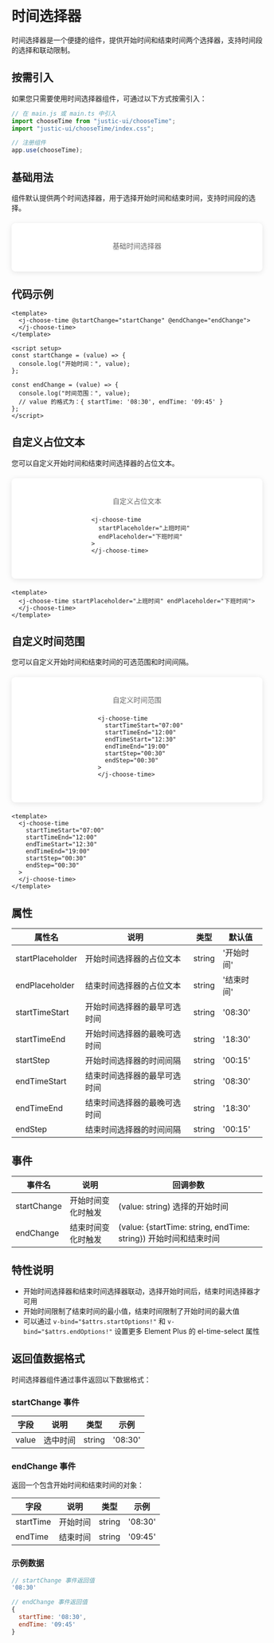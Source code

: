 # 时间选择器

时间选择器是一个便捷的组件，提供开始时间和结束时间两个选择器，支持时间段的选择和联动限制。

## 按需引入

如果您只需要使用时间选择器组件，可通过以下方式按需引入：

```javascript
// 在 main.js 或 main.ts 中引入
import chooseTime from "justic-ui/chooseTime";
import "justic-ui/chooseTime/index.css";

// 注册组件
app.use(chooseTime);
```

## 基础用法

组件默认提供两个时间选择器，用于选择开始时间和结束时间，支持时间段的选择。

<div style="padding:1.5em;margin:1.5em 0;border-radius:8px;box-shadow:0 2px 12px rgba(0,0,0,0.1);background-color:#fff">
  <div style="display:flex;flex-direction:column;align-items:center;padding:1em">
    <div style="margin-bottom:0.5em;font-size:14px;color:#666">基础时间选择器</div>
      <j-choose-time 
        @startChange="startChange" 
        @endChange="endChange">
      </j-choose-time>
  </div>
</div>

<script setup>
const startChange = (value) => {
  console.log('开始时间：', value);
};

const endChange = (value) => {
  console.log('时间范围：', value);
};
</script>

## 代码示例

```vue
<template>
  <j-choose-time @startChange="startChange" @endChange="endChange">
  </j-choose-time>
</template>

<script setup>
const startChange = (value) => {
  console.log("开始时间：", value);
};

const endChange = (value) => {
  console.log("时间范围：", value);
  // value 的格式为：{ startTime: '08:30', endTime: '09:45' }
};
</script>
```

## 自定义占位文本

您可以自定义开始时间和结束时间选择器的占位文本。

<div style="padding:1.5em;margin:1.5em 0;border-radius:8px;box-shadow:0 2px 12px rgba(0,0,0,0.1);background-color:#fff">
  <div style="display:flex;flex-direction:column;align-items:center;padding:1em">
    <div style="margin-bottom:0.5em;font-size:14px;color:#666">自定义占位文本</div>
    
      <j-choose-time
        startPlaceholder="上班时间"
        endPlaceholder="下班时间"
      >
      </j-choose-time>
    
  </div>
</div>

```vue
<template>
  <j-choose-time startPlaceholder="上班时间" endPlaceholder="下班时间">
  </j-choose-time>
</template>
```

## 自定义时间范围

您可以自定义开始时间和结束时间的可选范围和时间间隔。

<div style="padding:1.5em;margin:1.5em 0;border-radius:8px;box-shadow:0 2px 12px rgba(0,0,0,0.1);background-color:#fff">
  <div style="display:flex;flex-direction:column;align-items:center;padding:1em">
    <div style="margin-bottom:0.5em;font-size:14px;color:#666">自定义时间范围</div>
    
      <j-choose-time
        startTimeStart="07:00"
        startTimeEnd="12:00"
        endTimeStart="12:30"
        endTimeEnd="19:00"
        startStep="00:30"
        endStep="00:30"
      >
      </j-choose-time>
    
  </div>
</div>

```vue
<template>
  <j-choose-time
    startTimeStart="07:00"
    startTimeEnd="12:00"
    endTimeStart="12:30"
    endTimeEnd="19:00"
    startStep="00:30"
    endStep="00:30"
  >
  </j-choose-time>
</template>
```

## 属性

| 属性名           | 说明                         | 类型   | 默认值     |
| ---------------- | ---------------------------- | ------ | ---------- |
| startPlaceholder | 开始时间选择器的占位文本     | string | '开始时间' |
| endPlaceholder   | 结束时间选择器的占位文本     | string | '结束时间' |
| startTimeStart   | 开始时间选择器的最早可选时间 | string | '08:30'    |
| startTimeEnd     | 开始时间选择器的最晚可选时间 | string | '18:30'    |
| startStep        | 开始时间选择器的时间间隔     | string | '00:15'    |
| endTimeStart     | 结束时间选择器的最早可选时间 | string | '08:30'    |
| endTimeEnd       | 结束时间选择器的最晚可选时间 | string | '18:30'    |
| endStep          | 结束时间选择器的时间间隔     | string | '00:15'    |

## 事件

| 事件名      | 说明               | 回调参数                                                         |
| ----------- | ------------------ | ---------------------------------------------------------------- |
| startChange | 开始时间变化时触发 | (value: string) 选择的开始时间                                   |
| endChange   | 结束时间变化时触发 | (value: {startTime: string, endTime: string}) 开始时间和结束时间 |

## 特性说明

- 开始时间选择器和结束时间选择器联动，选择开始时间后，结束时间选择器才可用
- 开始时间限制了结束时间的最小值，结束时间限制了开始时间的最大值
- 可以通过 `v-bind="$attrs.startOptions!"` 和 `v-bind="$attrs.endOptions!"` 设置更多 Element Plus 的 el-time-select 属性

## 返回值数据格式

时间选择器组件通过事件返回以下数据格式：

### startChange 事件

| 字段  | 说明     | 类型   | 示例    |
| ----- | -------- | ------ | ------- |
| value | 选中时间 | string | '08:30' |

### endChange 事件

返回一个包含开始时间和结束时间的对象：

| 字段      | 说明     | 类型   | 示例    |
| --------- | -------- | ------ | ------- |
| startTime | 开始时间 | string | '08:30' |
| endTime   | 结束时间 | string | '09:45' |

### 示例数据

```javascript
// startChange 事件返回值
'08:30'

// endChange 事件返回值
{
  startTime: '08:30',
  endTime: '09:45'
}
```
